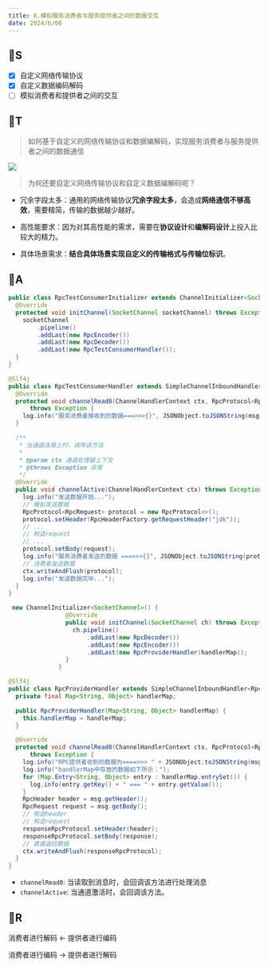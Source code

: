 ```yaml
---
title: 8.模拟服务消费者与服务提供者之间的数据交互
date: 2024/6/08
---
```

## 🍈S

- [x] 自定义网络传输协议
- [x] 自定义数据编码解码
- [ ] 模拟消费者和提供者之间的交互

## 🍈T

> 如何基于自定义的网络传输协议和数据编解码，实现服务消费者与服务提供者之间的数据通信

<img src="https://doublew2w-myblogimages.oss-cn-hangzhou.aliyuncs.com/img/202406082214106.png"/>

> 为何还要自定义网络传输协议和自定义数据编解码呢？

- 冗余字段太多：通用的网络传输协议**冗余字段太多**，会造成**网络通信不够高效**，需要精简，传输的数据越少越好。

- 高性能要求：因为对其高性能的需求，需要在**协议设计**和**编解码设计**上投入比较大的精力。
- 具体场景需求：**结合具体场景实现自定义的传输格式与传输位标识**。

## 🍈A

```java
public class RpcTestConsumerInitializer extends ChannelInitializer<SocketChannel> {
  @Override
  protected void initChannel(SocketChannel socketChannel) throws Exception {
    socketChannel
        .pipeline()
        .addLast(new RpcEncoder())
        .addLast(new RpcDecoder())
        .addLast(new RpcTestConsumerHandler());
  }
}
```

```java
@Slf4j
public class RpcTestConsumerHandler extends SimpleChannelInboundHandler<RpcProtocol<RpcResponse>> {
  @Override
  protected void channelRead0(ChannelHandlerContext ctx, RpcProtocol<RpcResponse> msg)
      throws Exception {
    log.info("服务消费者接收到的数据===>>>{}", JSONObject.toJSONString(msg));
  }

  /**
   * 当通道连接上时，调用该方法
   *
   * @param ctx 通道处理器上下文
   * @throws Exception 异常
   */
  @Override
  public void channelActive(ChannelHandlerContext ctx) throws Exception {
    log.info("发送数据开始...");
    // 模拟发送数据
    RpcProtocol<RpcRequest> protocol = new RpcProtocol<>();
    protocol.setHeader(RpcHeaderFactory.getRequestHeader("jdk"));
	// ...
    // 构造request
    // ...
    protocol.setBody(request);
    log.info("服务消费者发送的数据 ===>>>{}", JSONObject.toJSONString(protocol));
    // 消费者发送数据
    ctx.writeAndFlush(protocol);
    log.info("发送数据完毕...");
  }
}
```



```java
 new ChannelInitializer<SocketChannel>() {
                @Override
                public void initChannel(SocketChannel ch) throws Exception {
                  ch.pipeline()
                      .addLast(new RpcDecoder())
                      .addLast(new RpcEncoder())
                      .addLast(new RpcProviderHandler(handlerMap));
                }
              }
```

```java
@Slf4j
public class RpcProviderHandler extends SimpleChannelInboundHandler<RpcProtocol<RpcRequest>> {
  private final Map<String, Object> handlerMap;

  public RpcProviderHandler(Map<String, Object> handlerMap) {
    this.handlerMap = handlerMap;
  }

  @Override
  protected void channelRead0(ChannelHandlerContext ctx, RpcProtocol<RpcRequest> msg)
      throws Exception {
    log.info("RPC提供者收到的数据为====>>> " + JSONObject.toJSONString(msg));
    log.info("handlerMap中存放的数据如下所示：");
    for (Map.Entry<String, Object> entry : handlerMap.entrySet()) {
      log.info(entry.getKey() + " === " + entry.getValue());
    }
    RpcHeader header = msg.getHeader();
    RpcRequest request = msg.getBody();
	// 构造header
    // 构造request
    responseRpcProtocol.setHeader(header);
    responseRpcProtocol.setBody(response);
    // 直接返回数据
    ctx.writeAndFlush(responseRpcProtocol);
  }
}
```

- `channelRead0`: 当读取到消息时，会回调该方法进行处理消息
- `channelActive`: 当通道激活时，会回调该方法。

## 🍈R

消费者进行解码 <- 提供者进行编码

消费者进行编码 -> 提供者进行解码 
